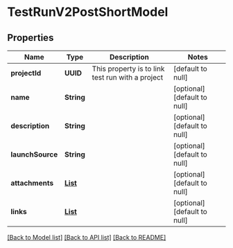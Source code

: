 # TestRunV2PostShortModel
## Properties

| Name | Type | Description | Notes |
|------------ | ------------- | ------------- | -------------|
| **projectId** | **UUID** | This property is to link test run with a project | [default to null] |
| **name** | **String** |  | [optional] [default to null] |
| **description** | **String** |  | [optional] [default to null] |
| **launchSource** | **String** |  | [optional] [default to null] |
| **attachments** | [**List**](AttachmentPutModel.md) |  | [optional] [default to null] |
| **links** | [**List**](LinkPostModel.md) |  | [optional] [default to null] |

[[Back to Model list]](../README.md#documentation-for-models) [[Back to API list]](../README.md#documentation-for-api-endpoints) [[Back to README]](../README.md)

